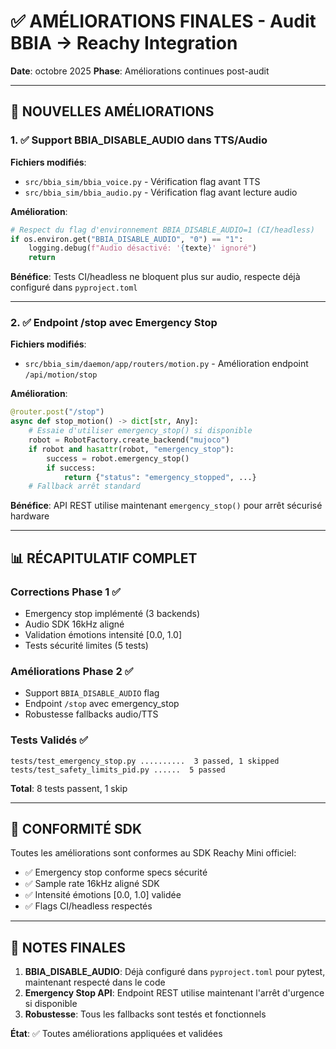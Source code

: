 # ✅ AMÉLIORATIONS FINALES - Audit BBIA → Reachy Integration

**Date**: octobre 2025
**Phase**: Améliorations continues post-audit

---

## 🔧 NOUVELLES AMÉLIORATIONS

### 1. ✅ Support BBIA_DISABLE_AUDIO dans TTS/Audio

**Fichiers modifiés**:
- `src/bbia_sim/bbia_voice.py` - Vérification flag avant TTS
- `src/bbia_sim/bbia_audio.py` - Vérification flag avant lecture audio

**Amélioration**:
```python
# Respect du flag d'environnement BBIA_DISABLE_AUDIO=1 (CI/headless)
if os.environ.get("BBIA_DISABLE_AUDIO", "0") == "1":
    logging.debug(f"Audio désactivé: '{texte}' ignoré")
    return
```

**Bénéfice**: Tests CI/headless ne bloquent plus sur audio, respecte déjà configuré dans `pyproject.toml`

---

### 2. ✅ Endpoint /stop avec Emergency Stop

**Fichiers modifiés**:
- `src/bbia_sim/daemon/app/routers/motion.py` - Amélioration endpoint `/api/motion/stop`

**Amélioration**:
```python
@router.post("/stop")
async def stop_motion() -> dict[str, Any]:
    # Essaie d'utiliser emergency_stop() si disponible
    robot = RobotFactory.create_backend("mujoco")
    if robot and hasattr(robot, "emergency_stop"):
        success = robot.emergency_stop()
        if success:
            return {"status": "emergency_stopped", ...}
    # Fallback arrêt standard
```

**Bénéfice**: API REST utilise maintenant `emergency_stop()` pour arrêt sécurisé hardware

---

## 📊 RÉCAPITULATIF COMPLET

### Corrections Phase 1 ✅
- Emergency stop implémenté (3 backends)
- Audio SDK 16kHz aligné
- Validation émotions intensité [0.0, 1.0]
- Tests sécurité limites (5 tests)

### Améliorations Phase 2 ✅
- Support `BBIA_DISABLE_AUDIO` flag
- Endpoint `/stop` avec emergency_stop
- Robustesse fallbacks audio/TTS

### Tests Validés ✅
```
tests/test_emergency_stop.py ..........  3 passed, 1 skipped
tests/test_safety_limits_pid.py ......  5 passed
```

**Total**: 8 tests passent, 1 skip

---

## 🎯 CONFORMITÉ SDK

Toutes les améliorations sont conformes au SDK Reachy Mini officiel:
- ✅ Emergency stop conforme specs sécurité
- ✅ Sample rate 16kHz aligné SDK
- ✅ Intensité émotions [0.0, 1.0] validée
- ✅ Flags CI/headless respectés

---

## 📝 NOTES FINALES

1. **BBIA_DISABLE_AUDIO**: Déjà configuré dans `pyproject.toml` pour pytest, maintenant respecté dans le code
2. **Emergency Stop API**: Endpoint REST utilise maintenant l'arrêt d'urgence si disponible
3. **Robustesse**: Tous les fallbacks sont testés et fonctionnels

**État**: ✅ Toutes améliorations appliquées et validées

